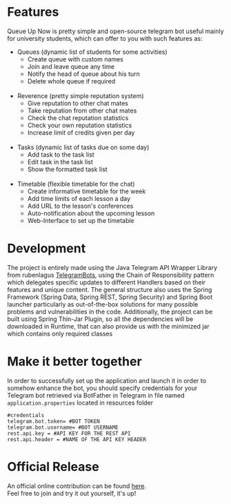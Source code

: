 # Features
Queue Up Now is pretty simple and open-source telegram bot useful mainly for university students, which can offer to you with such features as:
* Queues (dynamic list of students for some activities)
    * Create queue with custom names
    * Join and leave queue any time
    * Notify the head of queue about his turn
    * Delete whole queue if required
<br><br>
* Reverence (pretty simple reputation system)
    * Give reputation to other chat mates
    * Take reputation from other chat mates
    * Check the chat reputation statistics
    * Check your own reputation statistics
    * Increase limit of credits given per day
<br><br>
* Tasks (dynamic list of tasks due on some day)
    * Add task to the task list
    * Edit task in the task list
    * Show the formatted task list
<br><br>
* Timetable (flexible timetable for the chat)
    * Create informative timetable for the week
    * Add time limits of each lesson a day
    * Add URL to the lesson's conferences
    * Auto-notification about the upcoming lesson
    * Web-Interface to set up the timetable

# Development
The project is entirely made using the Java Telegram API Wrapper Library from rubenlagus <a href="https://github.com/rubenlagus/TelegramBots"> TelegramBots</a>, using the Chain of Responsibility pattern which delegates specific updates to different Handlers based on their features and unique content. The general structure also uses the Spring Framework (Spring Data, Spring REST, Spring Security) and Spring Boot launcher particularly as out-of-the-box solutions for many possible problems and vulnerabilities in the code. Additionally, the project can be built using Spring Thin-Jar Plugin, so all the dependencies will be downloaded in Runtime, that can also provide us with the minimized jar which contains only required classes  

# Make it better together
In order to successfully set up the application and launch it in order to somehow enhance the bot, you should specify credentials for your Telegram bot retrieved via BotFather in Telegram in file named ```application.properties``` located in resources folder

```properties
#credentials
telegram.bot.token= #BOT TOKEN
telegram.bot.username= #BOT USERNAME
rest.api.key = #API KEY FOR THE REST API
rest.api.header = #NAME OF THE API KEY HEADER
```

# Official Release
An official online contribution can be found <a href="https://t.me/queueupnow_bot"> here</a>. <br> Feel free to join and try it out yourself, it's up!
